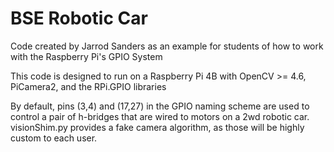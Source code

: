# BSE Robotic Car

Code created by Jarrod Sanders as an example for students of how to work with the Raspberry Pi's GPIO System


This code is designed to run on a Raspberry Pi 4B with OpenCV >= 4.6, PiCamera2, and the RPi.GPIO libraries


By default, pins (3,4) and (17,27) in the GPIO naming scheme are used to control a pair of h-bridges that are wired to motors on a 2wd robotic car.
visionShim.py provides a fake camera algorithm, as those will be highly custom to each user.
